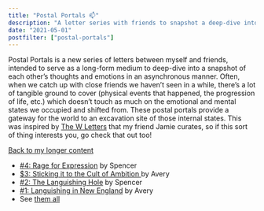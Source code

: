 ```yaml
---
title: "Postal Portals 📫"
description: "A letter series with friends to snapshot a deep-dive into what's on our minds."
date: "2021-05-01"
postfilter: ["postal-portals"]
---
```

Postal Portals is a new series of letters between myself and friends, intended to serve as a long-form medium to deep-dive into a snapshot of each other’s thoughts and emotions in an asynchronous manner. Often, when we catch up with close friends we haven’t seen in a while, there’s a lot of tangible ground to cover (physical events that happened, the progression of life, etc.) which doesn’t touch as much on the emotional and mental states we occupied and shifted from. These postal portals provide a gateway for the world to an excavation site of those internal states. This was inspired by [The W Letters](https://medium.com/the-w-letters) that my friend Jamie curates, so if this sort of thing interests you, go check that out too!

<a href="/">Back to my longer content</a>

* <a href="https://spencerchang.substack.com/p/postal-portals-rage-for-expression">#4: Rage for Expression</a> by Spencer
* <a href="https://nickelthoughts.substack.com/p/sticking-it-to-the-cult-of-ambition">$3: Sticking it to the Cult of Ambition
</a> by Avery
* <a href="https://spencerchang.substack.com/p/-postal-portals-the-languishing-hole">#2: The Languishing Hole</a> by Spencer
* <a href="https://nickelthoughts.substack.com/p/languishing-in-new-england">#1: Languishing in New England</a> by Avery
* See [them all](https://coda.io/@spencer/postal-portals)
